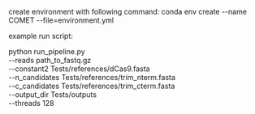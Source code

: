 create environment with following command: 
conda env create --name COMET  --file=environment.yml



example run script:

python run_pipeline.py \
    --reads path_to_fastq.gz \
    --constant2 Tests/references/dCas9.fasta \
    --n_candidates Tests/references/trim_nterm.fasta \
    --c_candidates Tests/references/trim_cterm.fasta \
    --output_dir Tests/outputs \
    --threads 128

    
